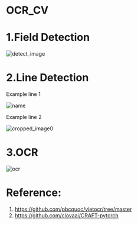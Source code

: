 
# OCR_CV
# 1.Field Detection
![detect_image](https://github.com/Nga20204887/OCR_CV/assets/103292832/b7927520-72ae-4938-9c71-60158d5bec5a)
# 2.Line Detection

Example line 1

![name](https://github.com/Nga20204887/OCR_CV/assets/103292832/ec87b334-626d-44a6-866b-454598bd5e80)

Example line 2

![cropped_image0](https://github.com/Nga20204887/OCR_CV/assets/103292832/a30d63a7-b54c-402b-8300-425df7a4b362)

# 3.OCR 
![ocr](https://github.com/Nga20204887/OCR_CV/assets/103292832/1c433efb-2c40-46ca-8eae-478ee448693e)

# Reference: 
1. https://github.com/pbcquoc/vietocr/tree/master
2. https://github.com/clovaai/CRAFT-pytorch
